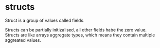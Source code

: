 # structs

Struct is a group of values called fields.

Structs can be partially initizalised, all other fields habe the zero value.
Structs are like arrays aggregate types, which means they contain multiple aggreated values.
